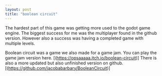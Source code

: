 ```yaml
---
layout: post
title: "boolean circuit"
---
```


The hardest part of this game was getting more used to the godot game engine.
The biggest success for me was the multiplayer found in the github version. However also a success was having a completed game with multiple levels.

Boolean circuit was a game we also made for a game jam. You can play the game jam version here.
[(https://opsaaaaa.itch.io/boolean-circuit)]
There is also a more updated but also unfinished version on github.
[(https://github.com/jacobabarbary/BooleanCircuit)]

